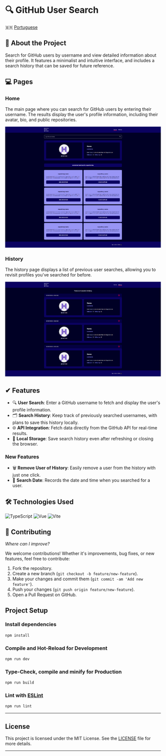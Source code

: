 # 🔍 GitHub User Search

🇧🇷 [Portuguese](README_pt-br.md)

## 📜 About the Project

Search for GitHub users by username and view detailed information about their profile. It features a minimalist and intuitive interface, and includes a search history that can be saved for future reference.

## 💻 Pages

### Home

The main page where you can search for GitHub users by entering their username. The results display the user's profile information, including their avatar, bio, and public repositories.

![Home Page](./src/assets/images/screen-home.png)

### History

The history page displays a list of previous user searches, allowing you to revisit profiles you've searched for before.

![History Page](src/assets/images/screen-history.png)

## ✔ Features

- 🔍 **User Search**: Enter a GitHub username to fetch and display the user's profile information.
- 🗂 **Search History**: Keep track of previously searched usernames, with plans to save this history locally.
- 🌐 **API Integration**: Fetch data directly from the GitHub API for real-time results.
- 💾 **Local Storage**: Save search history even after refreshing or closing the browser.

### New Features

- 🗑️ **Remove User of History**: Easily remove a user from the history with just one click.
- 📅 **Search Date**: Records the date and time when you searched for a user.

## 🛠 Technologies Used

![TypeScript](https://img.shields.io/badge/TypeScript-3178C6?style=for-the-badge&logo=typescript&logoColor=white) ![Vue](https://img.shields.io/badge/vuejs-%2335495e.svg?style=for-the-badge&logo=vuedotjs&logoColor=%234FC08D) ![Vite](https://img.shields.io/badge/Vite-646CFF?style=for-the-badge&logo=vite&logoColor=white)

## 🤝 Contributing

_Where can I improve?_

We welcome contributions! Whether it's improvements, bug fixes, or new features, feel free to contribute:

1. Fork the repository.
2. Create a new branch (`git checkout -b feature/new-feature`).
3. Make your changes and commit them (`git commit -am 'Add new feature'`).
4. Push your changes (`git push origin feature/new-feature`).
5. Open a Pull Request on GitHub.

## Project Setup

### Install dependencies

```sh
npm install
```

### Compile and Hot-Reload for Development

```sh
npm run dev
```

### Type-Check, compile and minify for Production

```sh
npm run build
```

### Lint with [ESLint](https://eslint.org/)

```sh
npm run lint
```

---

## License

This project is licensed under the MIT License. See the [LICENSE](LICENSE) file for more details.

---
